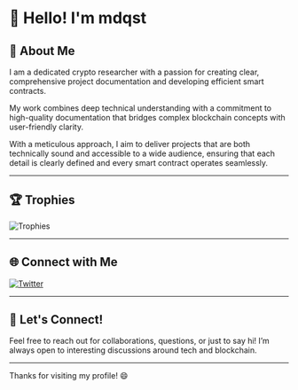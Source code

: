 # 👋 Hello! I'm mdqst

## 🌟 About Me

I am a dedicated crypto researcher with a passion for creating clear, comprehensive project documentation and developing efficient smart contracts.

My work combines deep technical understanding with a commitment to high-quality documentation that bridges complex blockchain concepts with user-friendly clarity. 

With a meticulous approach, I aim to deliver projects that are both technically sound and accessible to a wide audience, ensuring that each detail is clearly defined and every smart contract operates seamlessly.

---

## 🏆 Trophies

![Trophies](https://github-profile-trophy.vercel.app/?username=mdqst&theme=radical&column=7)


---

## 🌐 Connect with Me

[![Twitter](https://img.shields.io/badge/Twitter-%40yourusername-blue)](https://twitter.com/mdqst)

---

## 💬 Let's Connect!

Feel free to reach out for collaborations, questions, or just to say hi! I’m always open to interesting discussions around tech and blockchain.

---

Thanks for visiting my profile! 😄
<!---
mdqst/mdqst is a ✨ special ✨ repository because its `README.md` (this file) appears on your GitHub profile.
You can click the Preview link to take a look at your changes.
--->
